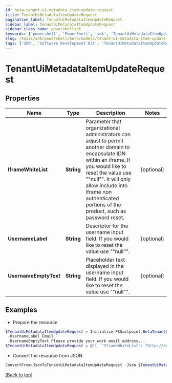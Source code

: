 ```yaml
---
id: beta-tenant-ui-metadata-item-update-request
title: TenantUiMetadataItemUpdateRequest
pagination_label: TenantUiMetadataItemUpdateRequest
sidebar_label: TenantUiMetadataItemUpdateRequest
sidebar_class_name: powershellsdk
keywords: ['powershell', 'PowerShell', 'sdk', 'TenantUiMetadataItemUpdateRequest', 'BetaTenantUiMetadataItemUpdateRequest'] 
slug: /tools/sdk/powershell/beta/models/tenant-ui-metadata-item-update-request
tags: ['SDK', 'Software Development Kit', 'TenantUiMetadataItemUpdateRequest', 'BetaTenantUiMetadataItemUpdateRequest']
---
```



# TenantUiMetadataItemUpdateRequest

## Properties

Name | Type | Description | Notes
------------ | ------------- | ------------- | -------------
**IframeWhiteList** | **String** | Parameter that organizational administrators can adjust to permit another domain to encapsulate IDN within an iframe. If you would like to reset the value use ""null"". It will only allow include into iframe non authenticated portions of the product, such as password reset. | [optional] 
**UsernameLabel** | **String** | Descriptor for the username input field. If you would like to reset the value use ""null"". | [optional] 
**UsernameEmptyText** | **String** | Placeholder text displayed in the username input field. If you would like to reset the value use ""null"". | [optional] 

## Examples

- Prepare the resource
```powershell
$TenantUiMetadataItemUpdateRequest = Initialize-PSSailpoint.BetaTenantUiMetadataItemUpdateRequest  -IframeWhiteList http://example.com http://example2.com `
 -UsernameLabel Email `
 -UsernameEmptyText Please provide your work email address...
$TenantUiMetadataItemUpdateRequest = @"{  "IframeWhiteList": "http://example.com http://example2.com", "UsernameLabel": "Email", "UsernameEmptyText": "Please provide your work email address..." }"@
```

- Convert the resource from JSON
```powershell
ConvertFrom-JsonToTenantUiMetadataItemUpdateRequest -Json $TenantUiMetadataItemUpdateRequest
```


[[Back to top]](#) 

